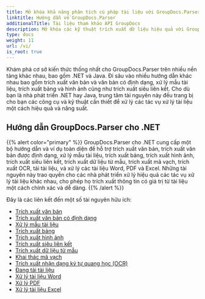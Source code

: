 ```yaml
---
title: Mở khóa khả năng phân tích cú pháp tài liệu với GroupDocs.Parser
linktitle: Hướng dẫn về GroupDocs.Parser
additionalTitle: Tài liệu tham khảo API GroupDocs
description: Mở khóa các kỹ thuật trích xuất dữ liệu hiệu quả với GroupDocs.Parser cho .NET & Java. Khám phá các hướng dẫn về văn bản, bảng, trích xuất hình ảnh và hơn thế nữa.
type: docs
weight: 11
url: /vi/
is_root: true
---
```


Khám phá cơ sở kiến thức thống nhất cho GroupDocs.Parser trên nhiều nền tảng khác nhau, bao gồm .NET và Java. Đi sâu vào nhiều hướng dẫn khác nhau bao gồm trích xuất văn bản và văn bản có định dạng, xử lý mẫu tài liệu, trích xuất bảng và hình ảnh cũng như trích xuất siêu liên kết. Cho dù bạn là nhà phát triển .NET hay Java, trung tâm tài nguyên này đều trang bị cho bạn các công cụ và kỹ thuật cần thiết để xử lý các tác vụ xử lý tài liệu một cách hiệu quả và năng suất.

## Hướng dẫn GroupDocs.Parser cho .NET
{{% alert color="primary" %}}
GroupDocs.Parser cho .NET cung cấp một bộ hướng dẫn và ví dụ toàn diện để hỗ trợ trích xuất văn bản, trích xuất văn bản được định dạng, xử lý mẫu tài liệu, trích xuất bảng, trích xuất hình ảnh, trích xuất siêu liên kết, trích xuất dữ liệu từ mẫu, trích xuất mã vạch, trích xuất OCR, tải tài liệu, và xử lý các tài liệu Word, PDF và Excel. Những tài nguyên này trao quyền cho các nhà phát triển xử lý hiệu quả các tác vụ xử lý tài liệu khác nhau, cho phép họ trích xuất thông tin có giá trị từ tài liệu một cách chính xác và dễ dàng.
{{% /alert %}}

Đây là các liên kết đến một số tài nguyên hữu ích:
 
- [Trích xuất văn bản](./net/text-extraction/)
- [Trích xuất văn bản có định dạng](./net/formatted-text-extraction/)
- [Xử lý mẫu tài liệu](./net/document-template-processing/)
- [Trích xuất bảng](./net/table-extraction/)
- [Trích xuất hình ảnh](./net/image-extraction/)
- [Trích xuất siêu liên kết](./net/hyperlink-extraction/)
- [Trích xuất dữ liệu từ mẫu](./net/data-extraction-from-templates/)
- [Khai thác mã vạch](./net/barcode-extraction/)
- [Trích xuất nhận dạng ký tự quang học (OCR)](./net/ocr-extraction/)
- [Đang tải tài liệu](./net/document-loading/)
- [Xử lý tài liệu Word](./net/word-document-processing/)
- [Xử lý PDF](./net/pdf-processing/)
- [Xử lý tài liệu Excel](./net/excel-document-processing/)





